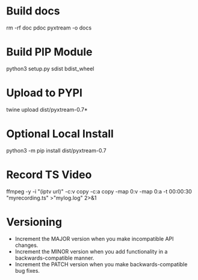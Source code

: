 # Build docs
rm -rf doc
pdoc pyxtream -o docs

# Build PIP Module
python3 setup.py sdist bdist_wheel

# Upload to PYPI
twine upload dist/pyxtream-0.7*

# Optional Local Install
python3 -m pip install dist/pyxtream-0.7

# Record TS Video
ffmpeg -y -i "(iptv url)" -c:v copy -c:a copy  -map 0:v -map 0:a -t 00:00:30 "myrecording.ts" >"mylog.log" 2>&1

# Versioning

- Increment the MAJOR version when you make incompatible API changes.
- Increment the MINOR version when you add functionality in a backwards-compatible manner.
- Increment the PATCH version when you make backwards-compatible bug fixes.
